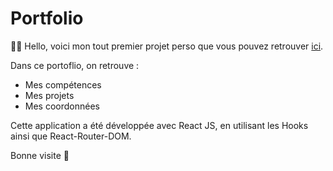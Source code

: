 # Portfolio

👋🏻 Hello, voici mon tout premier projet perso que vous pouvez retrouver [ici](https://www.juliebeziat.fr/).

Dans ce portoflio, on retrouve : 
- Mes compétences
- Mes projets
- Mes coordonnées

Cette application a été développée avec React JS, en utilisant les Hooks ainsi que React-Router-DOM.

Bonne visite 👀
